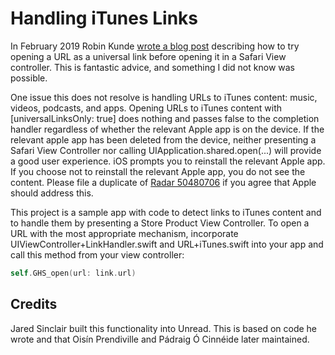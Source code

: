 # Handling iTunes Links

In February 2019 Robin Kunde [wrote a blog post](https://recoursive.com/2019/02/22/preflight_universal_links/) describing how to try opening a URL as a universal link before opening it in a Safari View controller.  This is fantastic advice, and something I did not know was possible.

One issue this does not resolve is handling URLs to iTunes content: music, videos, podcasts, and apps. Opening URLs to iTunes content with [universalLinksOnly: true] does nothing and passes false to the completion handler regardless of whether the relevant Apple app is on the device. If the relevant apple app has been deleted from the device, neither presenting a Safari View Controller nor calling UIApplication.shared.open(...) will provide a good user experience. iOS prompts you to reinstall the relevant Apple app. If you choose not to reinstall the relevant Apple app, you do not see the content. Please file a duplicate of [Radar 50480706](https://openradar.appspot.com/radar?id=5000482837757952) if you agree that Apple should address this.

This project is a sample app with code to detect links to iTunes content and to handle them by presenting a Store Product View Controller. To open a URL with the most appropriate mechanism, incorporate UIViewController+LinkHandler.swift and URL+iTunes.swift into your app and call this method from your view controller:

```swift
self.GHS_open(url: link.url)
```

## Credits

Jared Sinclair built this functionality into Unread. This is based on code he wrote and that Oisín Prendiville and Pádraig Ó Cinnéide later maintained.
